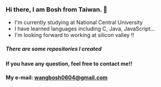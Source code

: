 ### Hi there, I am Bosh from Taiwan. 👋

- I'm currently studying at National Central University
- I have learned languages including C, Java, JavaScript...
- I'm looking forward to working at silicon valley !!

##### There are some repositories I created
**If you have any question, feel free to contact me!!**

#### My e-mail: wangbosh0604@gmail.com
